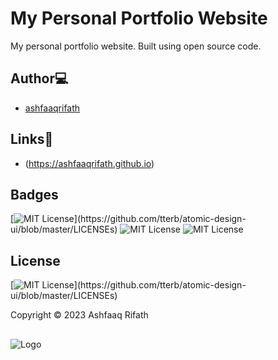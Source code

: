 # My Personal Portfolio Website

My personal portfolio website. Built using open source code.

## Author💻

- [ashfaaqrifath](https://github.com/ashfaaqrifath/)

## Links🔗

- (https://ashfaaqrifath.github.io)


## Badges

[![MIT License](https://img.shields.io/apm/l/atomic-design-ui.svg?)](https://github.com/tterb/atomic-design-ui/blob/master/LICENSEs)
![MIT License](https://img.shields.io/github/followers/ashfaaqrifath?style=social)
![MIT License](https://img.shields.io/github/stars/ashfaaqrifath/ashfaaqrifath.github.io?style=social)

## License

[![MIT License](https://img.shields.io/apm/l/atomic-design-ui.svg?)](https://github.com/tterb/atomic-design-ui/blob/master/LICENSEs)

Copyright © 2023 Ashfaaq Rifath
##
![Logo](https://ashfaaqrifath.github.io/aqlogo11.png)
